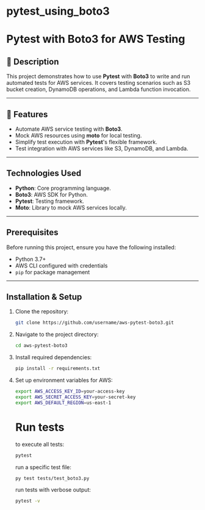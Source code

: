# pytest_using_boto3

# Pytest with Boto3 for AWS Testing

## 📜 Description
This project demonstrates how to use **Pytest** with **Boto3** to write and run automated tests for AWS services. It covers testing scenarios such as S3 bucket creation, DynamoDB operations, and Lambda function invocation.

---

## 🚀 Features
- Automate AWS service testing with **Boto3**.
- Mock AWS resources using **moto** for local testing.
- Simplify test execution with **Pytest**'s flexible framework.
- Test integration with AWS services like S3, DynamoDB, and Lambda.

---

## Technologies Used
- **Python**: Core programming language.
- **Boto3**: AWS SDK for Python.
- **Pytest**: Testing framework.
- **Moto**: Library to mock AWS services locally.

---

## Prerequisites
Before running this project, ensure you have the following installed:
- Python 3.7+
- AWS CLI configured with credentials
- `pip` for package management

---

## Installation & Setup
1. Clone the repository:
   ```bash
   git clone https://github.com/username/aws-pytest-boto3.git
   ```
2. Navigate to the project directory:
   ```bash
   cd aws-pytest-boto3
   ```

3. Install required dependencies:
   ```bash
   pip install -r requirements.txt
   ```

4. Set up environment variables for AWS:
   ```bash
   export AWS_ACCESS_KEY_ID=your-access-key
   export AWS_SECRET_ACCESS_KEY=your-secret-key
   export AWS_DEFAULT_REGION=us-east-1
   ```

   # Run tests
   to execute all tests:
   ```bash
   pytest
   ```

   run a specific test file:
   ```bash
   py test tests/test_boto3.py
   ```

   run tests with verbose output:
   ```bash
   pytest -v
   ```

   
